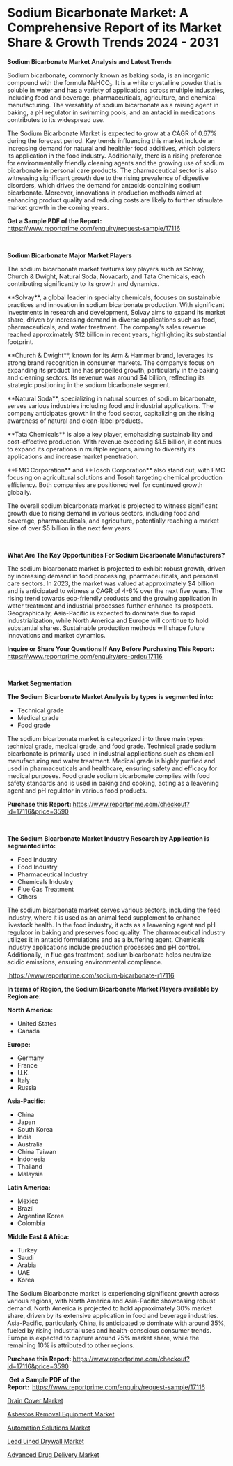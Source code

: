 <p><h1>Sodium Bicarbonate Market: A Comprehensive Report of its Market Share & Growth Trends 2024 - 2031</h1></p><p><strong>Sodium Bicarbonate Market Analysis and Latest Trends</strong></p>
<p><p>Sodium bicarbonate, commonly known as baking soda, is an inorganic compound with the formula NaHCO₃. It is a white crystalline powder that is soluble in water and has a variety of applications across multiple industries, including food and beverage, pharmaceuticals, agriculture, and chemical manufacturing. The versatility of sodium bicarbonate as a raising agent in baking, a pH regulator in swimming pools, and an antacid in medications contributes to its widespread use.</p><p>The Sodium Bicarbonate Market is expected to grow at a CAGR of 0.67% during the forecast period. Key trends influencing this market include an increasing demand for natural and healthier food additives, which bolsters its application in the food industry. Additionally, there is a rising preference for environmentally friendly cleaning agents and the growing use of sodium bicarbonate in personal care products. The pharmaceutical sector is also witnessing significant growth due to the rising prevalence of digestive disorders, which drives the demand for antacids containing sodium bicarbonate. Moreover, innovations in production methods aimed at enhancing product quality and reducing costs are likely to further stimulate market growth in the coming years.</p></p>
<p><strong>Get a Sample PDF of the Report:&nbsp;</strong> <a href="https://www.reportprime.com/enquiry/request-sample/17116?utm_campaign=1847&utm_medium=2&utm_source=Github&utm_content=ia&utm_term=24112024&utm_id=sodium-bicarbonate">https://www.reportprime.com/enquiry/request-sample/17116</a></p>
<p>&nbsp;</p>
<p><strong>Sodium Bicarbonate Major Market Players</strong></p>
<p><p>The sodium bicarbonate market features key players such as Solvay, Church & Dwight, Natural Soda, Novacarb, and Tata Chemicals, each contributing significantly to its growth and dynamics.</p><p>**Solvay**, a global leader in specialty chemicals, focuses on sustainable practices and innovation in sodium bicarbonate production. With significant investments in research and development, Solvay aims to expand its market share, driven by increasing demand in diverse applications such as food, pharmaceuticals, and water treatment. The company's sales revenue reached approximately $12 billion in recent years, highlighting its substantial footprint.</p><p>**Church & Dwight**, known for its Arm & Hammer brand, leverages its strong brand recognition in consumer markets. The company’s focus on expanding its product line has propelled growth, particularly in the baking and cleaning sectors. Its revenue was around $4 billion, reflecting its strategic positioning in the sodium bicarbonate segment.</p><p>**Natural Soda**, specializing in natural sources of sodium bicarbonate, serves various industries including food and industrial applications. The company anticipates growth in the food sector, capitalizing on the rising awareness of natural and clean-label products. </p><p>**Tata Chemicals** is also a key player, emphasizing sustainability and cost-effective production. With revenue exceeding $1.5 billion, it continues to expand its operations in multiple regions, aiming to diversify its applications and increase market penetration.</p><p>**FMC Corporation** and **Tosoh Corporation** also stand out, with FMC focusing on agricultural solutions and Tosoh targeting chemical production efficiency. Both companies are positioned well for continued growth globally.</p><p>The overall sodium bicarbonate market is projected to witness significant growth due to rising demand in various sectors, including food and beverage, pharmaceuticals, and agriculture, potentially reaching a market size of over $5 billion in the next few years.</p></p>
<p>&nbsp;</p>
<p><strong>What Are The Key Opportunities For Sodium Bicarbonate Manufacturers?</strong></p>
<p><p>The sodium bicarbonate market is projected to exhibit robust growth, driven by increasing demand in food processing, pharmaceuticals, and personal care sectors. In 2023, the market was valued at approximately $4 billion and is anticipated to witness a CAGR of 4-6% over the next five years. The rising trend towards eco-friendly products and the growing application in water treatment and industrial processes further enhance its prospects. Geographically, Asia-Pacific is expected to dominate due to rapid industrialization, while North America and Europe will continue to hold substantial shares. Sustainable production methods will shape future innovations and market dynamics.</p></p>
<p><strong>Inquire or Share Your Questions If Any Before Purchasing This Report:</strong> <a href="https://www.reportprime.com/enquiry/pre-order/17116?utm_campaign=1847&utm_medium=2&utm_source=Github&utm_content=ia&utm_term=24112024&utm_id=sodium-bicarbonate">https://www.reportprime.com/enquiry/pre-order/17116</a></p>
<p>&nbsp;</p>
<p><strong>Market Segmentation</strong></p>
<p><strong>The Sodium Bicarbonate Market Analysis by types is segmented into:</strong></p>
<p><ul><li>Technical grade</li><li>Medical grade</li><li>Food grade</li></ul></p>
<p><p>The sodium bicarbonate market is categorized into three main types: technical grade, medical grade, and food grade. Technical grade sodium bicarbonate is primarily used in industrial applications such as chemical manufacturing and water treatment. Medical grade is highly purified and used in pharmaceuticals and healthcare, ensuring safety and efficacy for medical purposes. Food grade sodium bicarbonate complies with food safety standards and is used in baking and cooking, acting as a leavening agent and pH regulator in various food products.</p></p>
<p><strong>Purchase this Report:&nbsp;</strong><a href="https://www.reportprime.com/checkout?id=17116&price=3590&utm_campaign=1847&utm_medium=2&utm_source=Github&utm_content=ia&utm_term=24112024&utm_id=sodium-bicarbonate">https://www.reportprime.com/checkout?id=17116&price=3590</a></p>
<p>&nbsp;</p>
<p><strong>The Sodium Bicarbonate Market Industry Research by Application is segmented into:</strong></p>
<p><ul><li>Feed Industry</li><li>Food Industry</li><li>Pharmaceutical Industry</li><li>Chemicals Industry</li><li>Flue Gas Treatment</li><li>Others</li></ul></p>
<p><p>The sodium bicarbonate market serves various sectors, including the feed industry, where it is used as an animal feed supplement to enhance livestock health. In the food industry, it acts as a leavening agent and pH regulator in baking and preserves food quality. The pharmaceutical industry utilizes it in antacid formulations and as a buffering agent. Chemicals industry applications include production processes and pH control. Additionally, in flue gas treatment, sodium bicarbonate helps neutralize acidic emissions, ensuring environmental compliance.</p></p>
<p><a href="https://www.reportprime.com/sodium-bicarbonate-r17116?utm_campaign=1847&utm_medium=2&utm_source=Github&utm_content=ia&utm_term=24112024&utm_id=sodium-bicarbonate">&nbsp;https://www.reportprime.com/sodium-bicarbonate-r17116</a></p>
<p><strong>In terms of Region, the Sodium Bicarbonate Market Players available by Region are:</strong></p>
<p>
    <p> <strong> North America: </strong>
        <ul>
            <li>United States</li>
            <li>Canada</li>
        </ul>
        </p> 
    <p> <strong> Europe: </strong>
        <ul>
            <li>Germany</li>
            <li>France</li>
            <li>U.K.</li>
            <li>Italy</li>
            <li>Russia</li>
        </ul>
        </p> 
    <p> <strong> Asia-Pacific: </strong>
        <ul>
            <li>China</li>
            <li>Japan</li>
            <li>South Korea</li>
            <li>India</li>
            <li>Australia</li>
            <li>China Taiwan</li>
            <li>Indonesia</li>
            <li>Thailand</li>
            <li>Malaysia</li>
        </ul>
        </p> 
    <p> <strong> Latin America: </strong>
        <ul>
            <li>Mexico</li>
            <li>Brazil</li>
            <li>Argentina Korea</li>
            <li>Colombia</li>
        </ul>
        </p> 
    <p> <strong> Middle East & Africa: </strong>
        <ul>
            <li>Turkey</li>
            <li>Saudi</li>
            <li>Arabia</li>
            <li>UAE</li>
            <li>Korea</li>
        </ul>
    </p>
    </p>
<p><p>The Sodium Bicarbonate market is experiencing significant growth across various regions, with North America and Asia-Pacific showcasing robust demand. North America is projected to hold approximately 30% market share, driven by its extensive application in food and beverage industries. Asia-Pacific, particularly China, is anticipated to dominate with around 35%, fueled by rising industrial uses and health-conscious consumer trends. Europe is expected to capture around 25% market share, while the remaining 10% is attributed to other regions.</p></p>
<p><strong>Purchase this Report: </strong><a href="https://www.reportprime.com/checkout?id=17116&price=3590&utm_campaign=1847&utm_medium=2&utm_source=Github&utm_content=ia&utm_term=24112024&utm_id=sodium-bicarbonate">https://www.reportprime.com/checkout?id=17116&price=3590</a></p>
<p>&nbsp;<strong>Get a Sample PDF of the Report:&nbsp;&nbsp;</strong><a href="https://www.reportprime.com/enquiry/request-sample/17116?utm_campaign=1847&utm_medium=2&utm_source=Github&utm_content=ia&utm_term=24112024&utm_id=sodium-bicarbonate">https://www.reportprime.com/enquiry/request-sample/17116</a></p>
<p><strong></strong></p>
<p><p><a href="https://www.linkedin.com/pulse/strategic-roadmap-global-drain-cover-market-insights-opportunities-0uxce?utm_campaign=1847&utm_medium=2&utm_source=Github&utm_content=ia&utm_term=24112024&utm_id=sodium-bicarbonate">Drain Cover Market</a></p><p><a href="https://www.linkedin.com/pulse/asbestos-removal-equipment-market-segmentation-geographical-ao71e?utm_campaign=1847&utm_medium=2&utm_source=Github&utm_content=ia&utm_term=24112024&utm_id=sodium-bicarbonate">Asbestos Removal Equipment Market</a></p><p><a href="https://issuu.com/reportprime-2/docs/automation-solutions-market-size-20_65d2f7daae9d93?utm_campaign=1847&utm_medium=2&utm_source=Github&utm_content=ia&utm_term=24112024&utm_id=sodium-bicarbonate">Automation Solutions Market</a></p><p><a href="https://github.com/PeterParrish5/Market-Research-Report-List-7/blob/main/lead-lined-drywall-market.md?utm_campaign=1847&utm_medium=2&utm_source=Github&utm_content=ia&utm_term=24112024&utm_id=sodium-bicarbonate">Lead Lined Drywall Market</a></p><p><a href="https://issuu.com/reportprime-2/docs/advanced-drug-delivery-market-size-_01d2da77d084a2?utm_campaign=1847&utm_medium=2&utm_source=Github&utm_content=ia&utm_term=24112024&utm_id=sodium-bicarbonate">Advanced Drug Delivery Market</a></p></p>